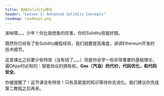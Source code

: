 ```yaml
---
title: 高级Solidity理论
header: "Lesson 3: Advanced Solidity Concepts"
roadmap: roadmap3.png
---
```


诶呦喂。。。少年！你比我想象的厉害。你的Solidity技能好狠。

既然你已经有了些Solidity编程经验，我们就要提高难度，讲讲Ethereum开发的技术细节。

这堂课比之前要少些特效（没有钱了。。。）但是你会学一些非常重要的基础理论，遍DApp时必知的：智能协议的拥有权，**Gas（汽油）的代价，代码优化，和代码安全**。

你被提醒了！这节课没有特效！只有高密度的知识等待你去消化。我们建议你完成第二教程之后再来。
